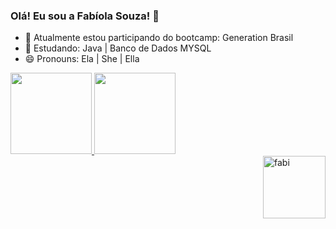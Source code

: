 ### Olá! Eu sou a Fabíola Souza! 👋

- 🔭 Atualmente estou participando do bootcamp: Generation Brasil
- 🌱 Estudando: Java | Banco de Dados MYSQL
- 😄 Pronouns: Ela | She | Ella

<div>
<a href="https://github.com/fabiolasoufer">
<img height="130cm" src="https://github-readme-stats.vercel.app/api?username=fabiolasoufer&theme=omni&show_icons=true"/>

<img height="130cm" src="https://github-readme-stats.vercel.app/api/top-langs/?username=fabiolasoufer&layout=compact&langs_count=16&theme=omni"/>
</div>
  
<div>
<img height="100cm" align="right" alt="fabi" src="https://media.giphy.com/media/01QuZw9yXBmueUN3dq/giphy.gif"/>
</div>

